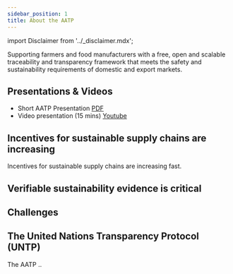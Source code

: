 ```yaml
---
sidebar_position: 1
title: About the AATP
---
```


import Disclaimer from '../\_disclaimer.mdx';

<Disclaimer />

Supporting farmers and food manufacturers with a free, open and scalable traceability and transparency framework that meets the safety and sustainability requirements of domestic and export markets.

## Presentations & Videos

- Short AATP Presentation [PDF](https://example.com/)
- Video presentation (15 mins) [Youtube](https://example.com/)

## Incentives for sustainable supply chains are increasing

Incentives for sustainable supply chains are increasing fast.

## Verifiable sustainability evidence is critical

## Challenges

## The United Nations Transparency Protocol (UNTP)

The AATP ..
